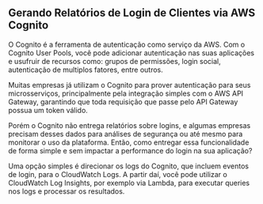 ## Gerando Relatórios de Login de Clientes via AWS Cognito

O Cognito é a ferramenta de autenticação como serviço da AWS. Com o Cognito User Pools, você pode adicionar autenticação nas suas aplicações e usufruir de recursos como: grupos de permissões, login social, autenticação de multiplos fatores, entre outros.

Muitas empresas já utilizam o Cognito para prover autenticação para seus microsserviços, principalmente pela integração simples com o AWS API Gateway, garantindo que toda requisição que passe pelo API Gateway possua um token válido.

Porém o Cognito não entrega relatórios sobre logins, e algumas empresas precisam desses dados para análises de segurança ou até mesmo para monitorar o uso da plataforma. Então, como entregar essa funcionalidade de forma simple e sem impactar a performance do login na sua aplicação?

Uma opção simples é direcionar os logs do Cognito, que incluem eventos de login, para o CloudWatch Logs. A partir daí, você pode utilizar o CloudWatch Log Insights, por exemplo via Lambda, para executar queries nos logs e processar os resultados.